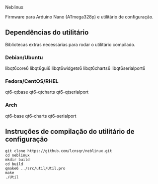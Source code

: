 Neblinux

Firmware para Arduino Nano (ATmega328p) e utilitário de configuração.

## Dependências do utilitário

Bibliotecas extras necessárias para rodar o utilitário compilado.

### Debian/Ubuntu

libqt6core6 libqt6gui6 libqt6widgets6 libqt6charts6 libqt6serialport6

### Fedora/CentOS/RHEL

qt6-qtbase qt6-qtcharts qt6-qtserialport

### Arch

qt6-base qt6-charts qt6-serialport

## Instruções de compilação do utilitário de configuração

    git clone https://github.com/lcnsqr/neblinux.git
    cd neblinux
    mkdir build
    cd build
    qmake6 ../src/util/Util.pro
    make
    ./Util
